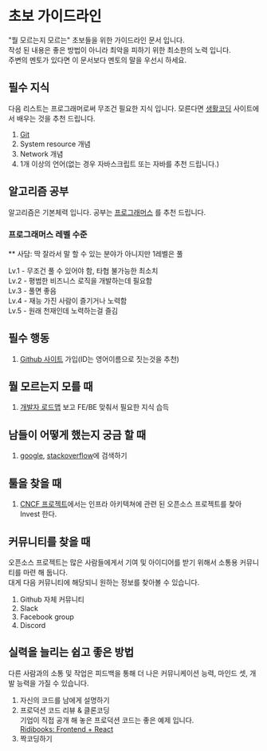 # 초보 가이드라인

"뭘 모르는지 모르는" 초보들을 위한 가이드라인 문서 입니다.  
작성 된 내용은 좋은 방법이 아니라 최악을 피하기 위한 최소한의 노력 입니다.  
주변의 멘토가 있다면 이 문서보다 멘토의 말을 우선시 하세요.  

## 필수 지식

다음 리스트는 프로그래머로써 무조건 필요한 지식 입니다. 모른다면 [생활코딩](https://opentutorials.org/course/1) 사이트에서 배우는 것을 추천 드립니다.

1. [Git](https://ko.wikipedia.org/wiki/%EA%B9%83_(%EC%86%8C%ED%94%84%ED%8A%B8%EC%9B%A8%EC%96%B4))
1. System resource 개념
1. Network 개념
1. 1개 이상의 언어(없는 경우 자바스크립트 또는 자바를 추천 드립니다.)

## 알고리즘 공부

알고리즘은 기본체력 입니다. 공부는 [프로그래머스](https://programmers.co.kr/learn/challenges?tab=all_challenges) 를 추천 드립니다.

### 프로그래머스 레벨 수준

** 사담: 딱 잘라서 말 할 수 있는 분야가 아니지만 1레벨은 풀 

Lv.1 - 무조건 풀 수 있어야 함, 타협 불가능한 최소치  
Lv.2 - 평범한 비즈니스 로직을 개발하는데 필요함  
Lv.3 - 풀면 좋음  
Lv.4 - 재능 가진 사람이 즐기거나 노력함  
Lv.5 - 원래 천재인데 노력하는걸 즐김  

## 필수 행동

1. [Github 사이트](https://github.com) 가입(ID는 영어이름으로 짓는것을 추천)

## 뭘 모르는지 모를 때

1. [개발자 로드맵](https://github.com/kamranahmedse/developer-roadmap) 보고 FE/BE 맞춰서 필요한 지식 습득

## 남들이 어떻게 했는지 궁금 할 때

1. [google](http://google.com), [stackoverflow](https://stackoverflow.com/)에 검색하기

## 툴을 찾을 때

1. [CNCF 프로젝트](https://www.cncf.io/projects/)에서는 인프라 아키텍쳐에 관련 된 오픈소스 프로젝트를 찾아 Invest 한다.

## 커뮤니티를 찾을 때

오픈소스 프로젝트는 많은 사람들에게서 기여 및 아이디어를 받기 위해서 소통용 커뮤니티를 마련 해 둡니다.  
대게 다음 커뮤니티에 해당되니 원하는 정보를 찾아볼 수 있습니다.  

1. Github 자체 커뮤니티
1. Slack
1. Facebook group
1. Discord

## 실력을 늘리는 쉽고 좋은 방법

다른 사람과의 소통 및 작업은 피드백을 통해 더 나은 커뮤니케이션 능력, 마인드 셋, 개발 능력을 가질 수 있습니다.  

1. 자신의 코드를 남에게 설명하기
2. 프로덕션 코드 리뷰 & 클론코딩  
   기업이 직접 공개 해 놓은 프로덕션 코드는 좋은 예제 입니다.  
   [Ridibooks: Frontend + React](https://github.com/ridi/books-frontend)  
3. 짝코딩하기
